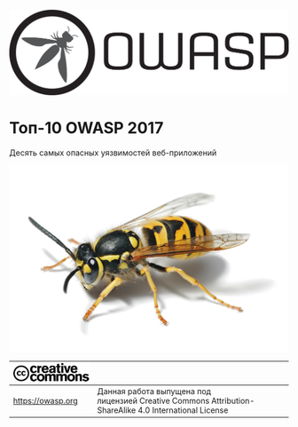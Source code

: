![OWASP LOGO](OWASP%20Top%2010/Top10/2017/ru/images/OWASP_logo.png)

# Топ-10 OWASP 2017

Десять самых опасных уязвимостей веб-приложений

![WASP Logo URL TBA](OWASP%20Top%2010/Top10/2017/ru/images/front-wasp.png)

| ![Creative Commons License Logo](OWASP%20Top%2010/Top10/2017/ru/images/front-cc.png) |                                                                                                        |
|-------------------------------------------------------|--------------------------------------------------------------------------------------------------------|
| https://owasp.org                                     | Данная работа выпущена под лицензией Creative Commons Attribution-ShareAlike 4.0 International License |
